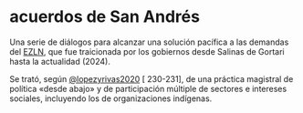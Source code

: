# acuerdos de San Andrés

Una serie de diálogos para alcanzar una solución pacífica a las demandas del [EZLN](EZLN.md), que fue traicionada por los gobiernos desde Salinas de Gortari hasta la actualidad (2024).

Se trató, según [@lopezyrivas2020](@lopezyrivas2020.md) [
230-231], de una práctica magistral de política «desde abajo» y de participación múltiple de sectores e intereses sociales, incluyendo los de organizaciones indígenas.
